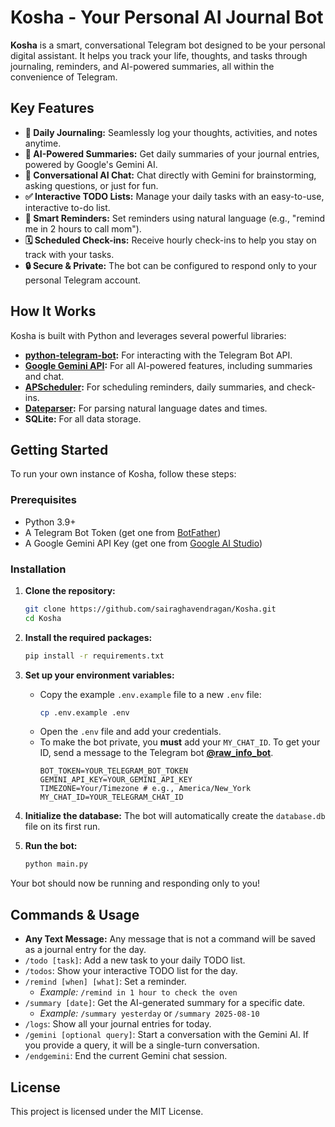 # Kosha - Your Personal AI Journal Bot

**Kosha** is a smart, conversational Telegram bot designed to be your personal digital assistant. It helps you track your life, thoughts, and tasks through journaling, reminders, and AI-powered summaries, all within the convenience of Telegram.

## Key Features

-   **📝 Daily Journaling:** Seamlessly log your thoughts, activities, and notes anytime.
-   **🤖 AI-Powered Summaries:** Get daily summaries of your journal entries, powered by Google's Gemini AI.
-   **💬 Conversational AI Chat:** Chat directly with Gemini for brainstorming, asking questions, or just for fun.
-   **✅ Interactive TODO Lists:** Manage your daily tasks with an easy-to-use, interactive to-do list.
-   **🔔 Smart Reminders:** Set reminders using natural language (e.g., "remind me in 2 hours to call mom").
-   **🗓️ Scheduled Check-ins:** Receive hourly check-ins to help you stay on track with your tasks.
-   **🔒 Secure & Private:** The bot can be configured to respond only to your personal Telegram account.

## How It Works

Kosha is built with Python and leverages several powerful libraries:

-   **[python-telegram-bot](https://python-telegram-bot.org/):** For interacting with the Telegram Bot API.
-   **[Google Gemini API](https://ai.google.dev/):** For all AI-powered features, including summaries and chat.
-   **[APScheduler](https://apscheduler.readthedocs.io/):** For scheduling reminders, daily summaries, and check-ins.
-   **[Dateparser](https://dateparser.readthedocs.io/):** For parsing natural language dates and times.
-   **SQLite:** For all data storage.

## Getting Started

To run your own instance of Kosha, follow these steps:

### Prerequisites

-   Python 3.9+
-   A Telegram Bot Token (get one from [BotFather](https://t.me/botfather))
-   A Google Gemini API Key (get one from [Google AI Studio](https://ai.google.dev/))

### Installation

1.  **Clone the repository:**
    ```bash
    git clone https://github.com/sairaghavendragan/Kosha.git
    cd Kosha
    ```

2.  **Install the required packages:**
    ```bash
    pip install -r requirements.txt
    ```

3.  **Set up your environment variables:**
    -   Copy the example `.env.example` file to a new `.env` file:
        ```bash
        cp .env.example .env
        ```
    -   Open the `.env` file and add your credentials.
    -   To make the bot private, you **must** add your `MY_CHAT_ID`. To get your ID, send a message to the Telegram bot **[@raw_info_bot](https://t.me/raw_info_bot)**.
        ```
        BOT_TOKEN=YOUR_TELEGRAM_BOT_TOKEN
        GEMINI_API_KEY=YOUR_GEMINI_API_KEY
        TIMEZONE=Your/Timezone # e.g., America/New_York
        MY_CHAT_ID=YOUR_TELEGRAM_CHAT_ID
        ```

4.  **Initialize the database:**
    The bot will automatically create the `database.db` file on its first run.

5.  **Run the bot:**
    ```bash
    python main.py
    ```

Your bot should now be running and responding only to you!

## Commands & Usage

-   **Any Text Message:** Any message that is not a command will be saved as a journal entry for the day.
-   `/todo [task]`: Add a new task to your daily TODO list.
-   `/todos`: Show your interactive TODO list for the day.
-   `/remind [when] [what]`: Set a reminder.
    -   *Example:* `/remind in 1 hour to check the oven`
-   `/summary [date]`: Get the AI-generated summary for a specific date.
    -   *Example:* `/summary yesterday` or `/summary 2025-08-10`
-   `/logs`: Show all your journal entries for today.
-   `/gemini [optional query]`: Start a conversation with the Gemini AI. If you provide a query, it will be a single-turn conversation.
-   `/endgemini`: End the current Gemini chat session.

## License

This project is licensed under the MIT License.